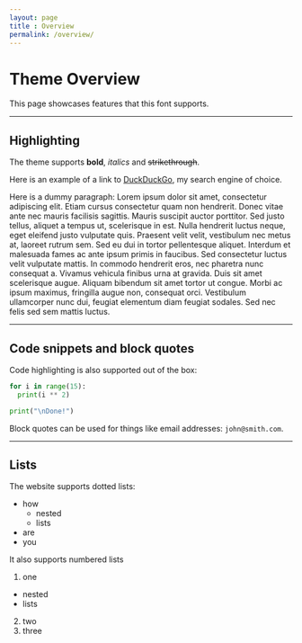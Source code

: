 ```yaml
---
layout: page
title : Overview
permalink: /overview/
---
```


# Theme Overview
This page showcases features that this font supports.

---

## Highlighting

The theme supports **bold**, _italics_ and ~~strikethrough~~.

Here is an example of a link to [DuckDuckGo](https://www.duck.com/), my search engine of choice.

Here is a dummy paragraph: Lorem ipsum dolor sit amet, consectetur adipiscing elit. Etiam cursus consectetur quam non hendrerit. Donec vitae ante nec mauris facilisis sagittis. Mauris suscipit auctor porttitor. Sed justo tellus, aliquet a tempus ut, scelerisque in est. Nulla hendrerit luctus neque, eget eleifend justo vulputate quis. Praesent velit velit, vestibulum nec metus at, laoreet rutrum sem. Sed eu dui in tortor pellentesque aliquet. Interdum et malesuada fames ac ante ipsum primis in faucibus. Sed consectetur luctus velit vulputate mattis. In commodo hendrerit eros, nec pharetra nunc consequat a. Vivamus vehicula finibus urna at gravida. Duis sit amet scelerisque augue. Aliquam bibendum sit amet tortor ut congue. Morbi ac ipsum maximus, fringilla augue non, consequat orci. Vestibulum ullamcorper nunc dui, feugiat elementum diam feugiat sodales. Sed nec felis sed sem mattis luctus. 

---

## Code snippets and block quotes

Code highlighting is also supported out of the box:

```python
for i in range(15):
  print(i ** 2)

print("\nDone!")
```

Block quotes can be used for things like email addresses: `john@smith.com`.

---

## Lists
The website supports dotted lists:
- how
  - nested
  - lists
- are
- you

It also supports numbered lists
1. one
  - nested
  - lists
2. two
3. three

